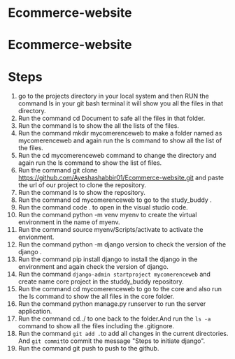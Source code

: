 # Ecommerce-website

# Ecommerce-website

# Steps
1. go to the projects directory in your local system and then RUN the command ls in your git bash terminal it will show you all the files in that directory.
2. Run the command cd Document to safe all the files in that folder.
3. Run the command ls to show the all the lists of the files.
4. Run the command mkdir mycomerenceweb to make a folder named as mycomerenceweb and again run the ls command to show all the list of the files.
5. Run the cd mycomerenceweb command to change the directory and again run the ls command to show the list of files.
6. Run the command git clone https://github.com/Ayeshashabbir01/Ecommerce-website.git and paste the url of our project to clone the repository.
7. Run the command ls to show the repository.
8. Run the command cd mycomerenceweb to go to the study_buddy .
9. Run the command code . to open in the visual studio code.
10. Run the command python -m venv myenv to create the virtual environment in the name of myenv.
11. Run the command source myenv/Scripts/activate to activate the envionment.
12. Run the command python -m django version to check the version of the django .
13. Run the command pip install django to install the django in the environment and again check the version of django.
14. Run the command ` django-admin startproject mycomerenceweb ` and create name core project in the studdy_buddy repository.
15. Run the command cd mycomerenceweb to go to the core and also run the ls command to show the all files in the core folder.
16. Run the command python manage.py runserver to run the server application.
17. Run the command cd../ to one back to the folder.And run the `ls -a ` command to show all the files including the .gitignore.
18. Run the command `git add .`to add all changes in the current directories. And `git commit`to commit the message "Steps to initiate django".
19. Run the command git push to push to the github.